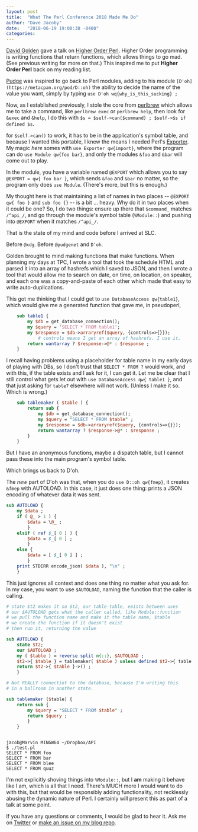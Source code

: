 ```yaml
---
layout: post
title:  "What The Perl Conference 2018 Made Me Do"
author: "Dave Jacoby"
date:   "2018-06-19 19:00:38 -0400"
categories: 
---
```


[David Golden](https://twitter.com/xdg/) gave a talk on [Higher Order Perl](https://www.youtube.com/watch?v=USF4BHMFKbg&feature=youtu.be). Higher Order programming is writing functions that return functions, which allows things to go mad. (See previous writing for more on that.) This inspired me to put **Higher Order Perl** back on my reading list.

[Pudge](https://twitter.com/pudgenet) was inspired to go back to Perl modules, adding to his module `[D'oh](https://metacpan.org/pod/D::oh)` the ability to decide the name of the value you want, simply by typing `use D'oh wq{why_is_this_sucking} ;` 

Now, as I established previously, I stole the core from [perlbrew](https://perlbrew.pl/) which allows me to take a command, like `perlbrew exec` or `perlbrew help`, then look for `&exec` and `&help`, I do this with `$s = $self->can($command) ; $self->$s if defined $s`. 

for `$self->can()` to work, it has to be in the application's symbol table, and because I wanted this portable, I knew the means I needed Perl's [Exporter](https://metacpan.org/pod/Exporter). My magic *here* somes with `use Exporter qw{import}`, where the program can do `use Module qw{foo bar}`, and only the modules `&foo` and `&bar` will come out to play. 

In the module, you have a variable named `@EXPORT` which allows you to say `@EXPORT = qw{ foo bar }`, which sends `&foo` and `&bar` no matter, so the program only does `use Module`. (There's more, but this is enough.)

My thought here is that maintaining a list of names in two places -- `@EXPORT qw{ foo }` and `sub foo {}` -- is a bit ... heavy. Why do it in two places when it could be one? So, I do two things: ensure up there that `$command_` matches `/^api_/`, and go through the module's symbol table (`%Module::`) and pushing into `@EXPORT` when it matches `/^api_/`. 

That is the state of my mind and code before I arrived at SLC. 

Before `@xdg`. Before `@pudgenet` and `D'oh`.

Golden brought to mind making functions that make functions. When planning my days at TPC, I wrote a tool that took the schedule HTML and parsed it into an array of hashrefs which I saved to JSON, and then I wrote a tool that would allow me to search on date, on time, on location, on speaker, and each one was a copy-and-paste of each other which made that easy to write auto-duplications.

This got me thinking that I could get to `use DatabaseAccess qw{table1}`, which would give me a generated function that gave me, in pseudoperl, 

```perl
    sub table1 {
        my $db = get_database_connection();
        my $query = 'SELECT * FROM table1';
        my $response = $db->arraryref($query, {controls=>{}});
            # controls means I get an array of hashrefs. I use it.
        return wantarray ? $response->@* : $response ;
    }
```

I recall having problems using a placeholder for table name in my early days of playing with DBs, so I don't trust that `SELECT * FROM ?` would work, and with this, if the table exists and I ask for it, I can get it. Let me be clear that I still control what gets let out with `use DatabaseAccess qw{ table1 }`, and that just asking for `table7` elsewhere will not work. (Unless I make it so. Which is wrong.)

```perl
    sub tablemaker ( $table ) {
        return sub {
            my $db = get_database_connection();
            my $query = "SELECT * FROM $table" ;
            my $response = $db->arraryref($query, {controls=>{}});
            return wantarray ? $response->@* : $response ;
        }
    }
```

But I have an anonymous functions, maybe a dispatch table, but I cannot pass these into the main program's symbol table.

Which brings us back to D'oh.

The *new* part of D'oh was that, when you do `use D::oh qw{fmep}`, it creates `&fmep` with AUTOLOAD. In this case, it just does one thing: prints a JSON encoding of whatever data it was sent. 

```perl
sub AUTOLOAD {
    my $data ;
    if ( @_ > 1 ) {
        $data = \@_ ;
        }
    elsif ( ref $_[ 0 ] ) {
        $data = $_[ 0 ] ;
        }
    else {
        $data = [ $_[ 0 ] ] ;
        }
    print STDERR encode_json( $data ), "\n" ;
    }
```

This just ignores all context and does one thing no matter what you ask for. In my case, you want to use `$AUTOLOAD`, naming the function that the caller is calling. 

```perl
# state $t2 makes it so $t2, our table-table, exists between uses
# our $AUTOLOAD gets what the caller called, like Module::function
# we pull the function name and make it the table name, $table
# we create the function if it doesn't exist
# then run it, returning the value

sub AUTOLOAD {
    state $t2;  
    our $AUTOLOAD ;
    my ( $table ) = reverse split m{::}, $AUTOLOAD ;
    $t2->{ $table } = tablemaker( $table ) unless defined $t2->{ table } ;
    return $t2->{ $table }->() ;
    }

# Not REALLY connectint to the database, because I'm writing this
# in a ballroom in another state.

sub tablemaker ($table) {
    return sub {
        my $query = "SELECT * FROM $table" ;
        return $query ;
        }
    }

```

```

jacob@Marvin MINGW64 ~/Dropbox/API
$ ./test.pl
SELECT * FROM foo
SELECT * FROM bar
SELECT * FROM blee
SELECT * FROM quuz
```

I'm not explicitly shoving things into `%Module::`, but I **am** making it behave like I am, which is all that I need. There's MUCH more I would want to do with this, but that would be responsibly adding functionality, not recklessly abusing the dynamic nature of Perl. I certainly will present this as part of a talk at some point.



If you have any questions or comments, I would be glad to hear it. Ask me on [Twitter](https://twitter.com/jacobydave) or [make an issue on my blog repo](https://github.com/jacoby/jacoby.github.io).



